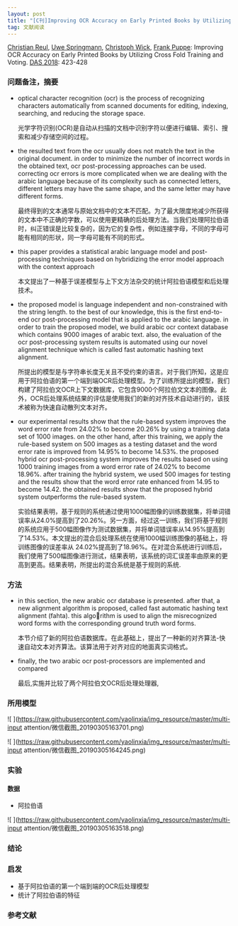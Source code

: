 ```yaml
---
layout: post
title: "[C刊]Improving OCR Accuracy on Early Printed Books by Utilizing Cross Fold Training and Voting  DAS 2018: 423-428"
tag: 文献阅读
---
```


[Christian Reul](https://dblp.uni-trier.de/pers/hd/r/Reul:Christian), [Uwe Springmann](https://dblp.uni-trier.de/pers/hd/s/Springmann:Uwe), [Christoph Wick](https://dblp.uni-trier.de/pers/hd/w/Wick:Christoph), [Frank Puppe](https://dblp.uni-trier.de/pers/hd/p/Puppe:Frank):
Improving OCR Accuracy on Early Printed Books by Utilizing Cross Fold Training and Voting. [DAS 2018](https://dblp.uni-trier.de/db/conf/das/das2018.html#ReulSWP18): 423-428

### 问题备注，摘要

- optical character recognition (ocr) is the process of recognizing characters automatically from scanned documents for editing, indexing, searching, and reducing the storage space.

  光学字符识别(OCR)是自动从扫描的文档中识别字符以便进行编辑、索引、搜索和减少存储空间的过程。

- the resulted text from the ocr usually does not match the text in the original document. in order to minimize the number of incorrect words in the obtained text, ocr post-processing approaches can be used. correcting ocr errors is more complicated when we are dealing with the arabic language because of its complexity such as connected letters, different letters may have the same shape, and the same letter may have different forms.

  最终得到的文本通常与原始文档中的文本不匹配。为了最大限度地减少所获得的文本中不正确的字数，可以使用更精确的后处理方法。当我们处理阿拉伯语时，纠正错误是比较复杂的，因为它的复杂性，例如连接字母，不同的字母可能有相同的形状，同一字母可能有不同的形式。

- this paper provides a statistical arabic language model and post-processing techniques based on hybridizing the error model approach with the context approach

  本文提出了一种基于误差模型与上下文方法杂交的统计阿拉伯语模型和后处理技术。

- the proposed model is language independent and non-constrained with the string length. to the best of our knowledge, this is the first end-to-end ocr post-processing model that is applied to the arabic language. in order to train the proposed model, we build arabic ocr context database which contains 9000 images of arabic text. also, the evaluation of the ocr post-processing system results is automated using our novel alignment technique which is called fast automatic hashing text alignment.

  所提出的模型是与字符串长度无关且不受约束的语言。对于我们所知，这是应用于阿拉伯语的第一个端到端OCR后处理模型。为了训练所提出的模型，我们构建了阿拉伯文OCR上下文数据库，它包含9000个阿拉伯文文本的图像。此外，OCR后处理系统结果的评估是使用我们的新的对齐技术自动进行的，该技术被称为快速自动散列文本对齐。

- our experimental results show that the rule-based system improves the word error rate from 24.02% to become 20.26% by using a training data set of 1000 images. on the other hand, after this training, we apply the rule-based system on 500 images as a testing dataset and the word error rate is improved from 14.95% to become 14.53%. the proposed hybrid ocr post-processing system improves the results based on using 1000 training images from a word error rate of 24.02% to become 18.96%. after training the hybrid system, we used 500 images for testing and the results show that the word error rate enhanced from 14.95 to become 14.42. the obtained results show that the proposed hybrid system outperforms the rule-based system.

  实验结果表明，基于规则的系统通过使用1000幅图像的训练数据集，将单词错误率从24.0%提高到了20.26%。另一方面，经过这一训练，我们将基于规则的系统应用于500幅图像作为测试数据集，并将单词错误率从14.95%提高到了14.53%。本文提出的混合后处理系统在使用1000幅训练图像的基础上，将训练图像的误差率从 24.02%提高到了18.96%。在对混合系统进行训练后，我们使用了500幅图像进行测试，结果表明，该系统的词汇误差率由原来的更高到更高。结果表明，所提出的混合系统是基于规则的系统.

### 方法

- in this section, the new arabic ocr database is presented. after that, a new alignment algorithm is proposed, called fast automatic hashing text alignment (fahta). this algorithm is used to align the misrecognized word forms with the corresponding ground truth word forms.

  本节介绍了新的阿拉伯语数据库。在此基础上，提出了一种新的对齐算法-快速自动文本对齐算法。该算法用于对齐对应的地面真实词格式。

- finally, the two arabic ocr post-processors are implemented and compared

  最后,实施并比较了两个阿拉伯文OCR后处理处理器,





### 所用模型

![ ](https://raw.githubusercontent.com/yaolinxia/img_resource/master/multi-input attention/微信截图_20190305163701.png)

![ ](https://raw.githubusercontent.com/yaolinxia/img_resource/master/multi-input attention/微信截图_20190305164245.png)



### 实验

#### **数据**

- 阿拉伯语

![ ](https://raw.githubusercontent.com/yaolinxia/img_resource/master/multi-input attention/微信截图_20190305163518.png)







### 结论





### 启发

- 基于阿拉伯语的第一个端到端的OCR后处理模型
- 统计了阿拉伯语的特征



### 参考文献







